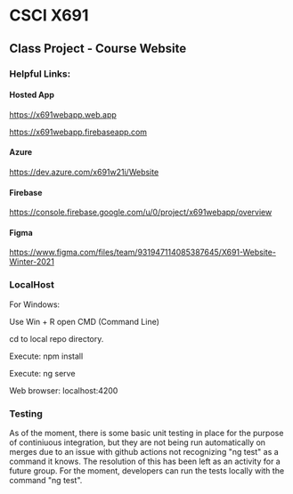 # CSCI X691
## Class Project - Course Website

### Helpful Links:
#### Hosted App
https://x691webapp.web.app 

https://x691webapp.firebaseapp.com

#### Azure
https://dev.azure.com/x691w21i/Website

#### Firebase
https://console.firebase.google.com/u/0/project/x691webapp/overview

#### Figma
https://www.figma.com/files/team/931947114085387645/X691-Website-Winter-2021


### LocalHost

For Windows:

Use Win + R open CMD (Command Line)  

cd to local repo directory. 

Execute: npm install  

Execute: ng serve  

Web browser: localhost:4200

### Testing
As of the moment, there is some basic unit testing in place for the purpose of continiuous integration, but they are not being run automatically on merges due to an issue with github actions not recognizing "ng test" as a command it knows. The resolution of this has been left as an activity for a future group. For the moment, developers can run the tests locally with the command "ng test".
